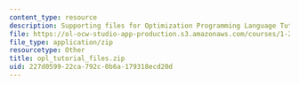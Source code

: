 ```yaml
---
content_type: resource
description: Supporting files for Optimization Programming Language Tutorial
file: https://ol-ocw-studio-app-production.s3.amazonaws.com/courses/1-206j-airline-schedule-planning-spring-2003/227d059922ca792c0b6a179318ecd20d_opl_tutorial_files.zip
file_type: application/zip
resourcetype: Other
title: opl_tutorial_files.zip
uid: 227d0599-22ca-792c-0b6a-179318ecd20d
---
```

